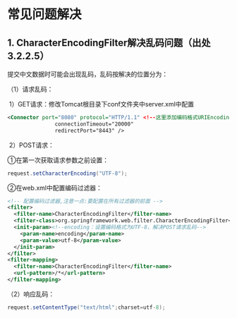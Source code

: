 # 常见问题解决

## 1.	CharacterEncodingFilter解决乱码问题（出处3.2.2.5）

提交中文数据时可能会出现乱码，乱码按解决的位置分为：

（1）请求乱码：

​		1）GET请求：修改Tomcat根目录下conf文件夹中server.xml中配置

```xml
<Connector port="8080" protocol="HTTP/1.1" <!--这里添加编码格式URIEncoding="utf-8"-->
               connectionTimeout="20000"
               redirectPort="8443" />
```

​		2）POST请求：

①在第一次获取请求参数之前设置：

```java
request.setCharacterEncoding("UTF-8");
```

②在web.xml中配置编码过滤器：

```xml
<!-- 配置编码过滤器,注意一点:要配置在所有过滤器的前面 -->
<filter>
  <filter-name>CharacterEncodingFilter</filter-name>
  <filter-class>org.springframework.web.filter.CharacterEncodingFilter</filter-class>
  <init-param><!--encoding：设置编码格式为UTF-8，解决POST请求乱码-->
    <param-name>encoding</param-name>
    <param-value>utf-8</param-value>
  </init-param>
</filter>
<filter-mapping>
  <filter-name>CharacterEncodingFilter</filter-name>
  <url-pattern>/*</url-pattern>
</filter-mapping>
```

（2）响应乱码：

```java
request.setContentType("text/html";charset=utf-8);
```

